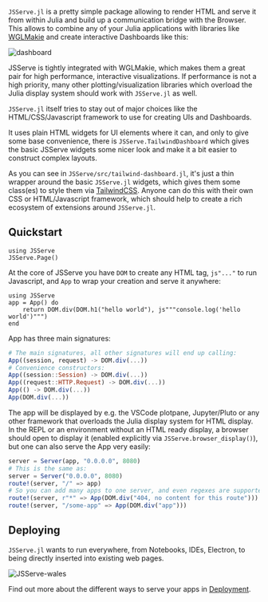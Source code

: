 `JSServe.jl` is a pretty simple package allowing to render HTML and serve it from within Julia and build up a communication bridge with the Browser. This allows to combine any of your Julia applications with libraries like [WGLMakie](https://docs.makie.org/dev/documentation/backends/wglmakie/index.html#export) and create interactive Dashboards like this:

![dashboard](https://user-images.githubusercontent.com/1010467/214651671-2f8174b6-48ab-4627-b15f-e19c35042faf.gif)

JSServe is tightly integrated with WGLMakie, which makes them a great pair for high performance, interactive visualizations.
If performance is not a high priority, many other plotting/visualization libraries which overload the Julia display system should work with `JSServe.jl` as well.

`JSServe.jl` itself tries to stay out of major choices like the HTML/CSS/Javascript framework to use for creating UIs and Dashboards.

It uses plain HTML widgets for UI elements where it can, and only to give some base convenience, there is `JSServe.TailwindDashboard` which gives the basic JSServe widgets some nicer look and make it a bit easier to construct complex layouts.

As you can see in `JSServe/src/tailwind-dashboard.jl`, it's just a thin wrapper around the basic `JSServe.jl` widgets, which gives them some class(es) to style them via [TailwindCSS](https://tailwindcss.com/).
Anyone can do this with their own CSS or HTML/Javascript framework, which should help to create a rich ecosystem of extensions around `JSServe.jl`.

## Quickstart

```@setup 1
using JSServe
JSServe.Page()
```

At the core of JSServe you have `DOM` to create any HTML tag, `js"..."` to run Javascript, and `App` to wrap your creation and serve it anywhere:

```@example 1
using JSServe
app = App() do
    return DOM.div(DOM.h1("hello world"), js"""console.log('hello world')""")
end
```

App has three main signatures:
```julia
# The main signatures, all other signatures will end up calling:
App((session, request) -> DOM.div(...))
# Convenience constructors:
App((session::Session) -> DOM.div(...))
App((request::HTTP.Request) -> DOM.div(...))
App(() -> DOM.div(...))
App(DOM.div(...))
```

The app will be displayed by e.g. the VSCode plotpane, Jupyter/Pluto or any other framework that overloads the Julia display system for HTML display.
In the REPL or an environment without an HTML ready display, a browser should open to display it (enabled explicitly via `JSServe.browser_display()`), but one can also serve the App very easily:

```julia
server = Server(app, "0.0.0.0", 8080)
# This is the same as:
server = Server("0.0.0.0", 8080)
route!(server, "/" => app)
# So you can add many apps to one server, and even regexes are supported:
route!(server, r"*" => App(DOM.div("404, no content for this route")))
route!(server, "/some-app" => App(DOM.div("app")))
```

## Deploying

`JSServe.jl` wants to run everywhere, from Notebooks, IDEs, Electron, to being directly inserted into existing web pages.

![JSServe-wales](https://user-images.githubusercontent.com/1010467/214662497-a1a1c8e7-5f4d-4e57-b129-fdcc227253ca.gif)

Find out more about the different ways to serve your apps in [Deployment](@ref).
